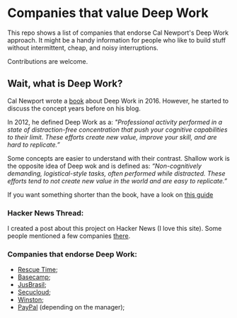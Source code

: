 # Companies that value Deep Work

This repo shows a list of companies that endorse Cal Newport's Deep Work approach. It might be a handy information for people who like to build stuff without intermittent, cheap, and noisy interruptions.

Contributions are welcome.

## Wait, what is Deep Work?

Cal Newport wrote a [book](https://www.amazon.com/Deep-Work-Cal-Newport-audiobook/dp/B0189PVAWY/ref=sr_1_1?dchild=1&keywords=deep+work&qid=1600695114&sr=8-1) about Deep Work in 2016. However, he started to discuss the concept years before on his blog.

In 2012, he defined Deep Work as a: _"Professional activity performed in a state of distraction-free concentration that push your cognitive capabilities to their limit. These efforts create new value, improve your skill, and are hard to replicate.”_ 

Some concepts are easier to understand with their contrast. Shallow work is the opposite idea of Deep wok and is defined as: _“Non-cognitively demanding, logistical-style tasks, often performed while distracted. These efforts tend to not create new value in the world and are easy to replicate.”_

If you want something shorter than the book, have a look on [this guide](https://doist.com/blog/complete-guide-to-deep-work/)
 
### Hacker News Thread:

I created a post about this project on Hacker News (I love this site). Some people mentioned a few companies [there](https://news.ycombinator.com/item?id=25543989).

### Companies that endorse Deep Work:

- [Rescue Time](https://www.rescuetime.com/);
- [Basecamp](https://basecamp.com/);
- [JusBrasil](https://www.jusbrasil.com.br/home);
- [Secucloud](https://www.secucloud.com);
- [Winston](https://trywinston.com/);
- [PayPal](https://www.paypal.com/br/home) (depending on the manager);

